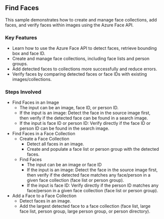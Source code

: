 
## Find Faces

This sample demonstrates how to create and manage face collections, add faces, and verify faces within images using the Azure Face API.

### Key Features

* Learn how to use the Azure Face API to detect faces, retrieve bounding box and face ID.
* Create and manage face collections, including face lists and person groups.
* Add detected faces to collections more successfully and reduce errors.
* Verify faces by comparing detected faces or face IDs with existing images/collections.

### Steps Involved

* Find Faces in an Image
    * The input can be an image, face ID, or person ID.
    * If the input is an image: Detect the face in the source image first, then verify if the detected face can be found in a search image.
    * If the input is face ID or person ID: Verify directly if the face ID or person ID can be found in the search image.
* Find Faces in a Face Collection
    * Create a Face Collection
        * Detect all faces in an image.
        * Create and populate a face list or person group with the detected faces.
    * Find Faces
        * The input can be an image or face ID
        * If the input is an image: Detect the face in the source image first, then verify if the detected face matches any face/person in a given face collection (face list or person group).
        * If the input is face ID: Verify directly if the person ID matches any face/person in a given face collection (face list or person group).
* Add a Face to a Face Collection
    * Detect faces in an image.
    * Add the largest detected face to a face collection (face list, large face list, person group, large person group, or person directory).